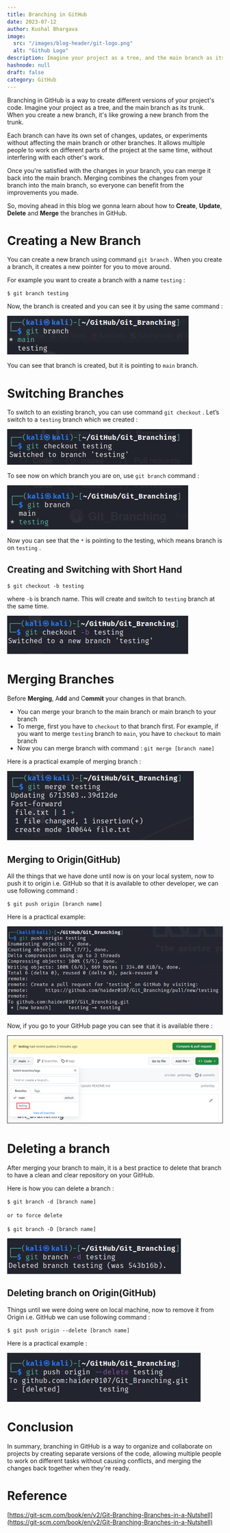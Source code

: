 ```yaml
---
title: Branching in GitHub
date: 2023-07-12
author: Kushal Bhargava
image:
  src: "/images/blog-header/git-logo.png"
  alt: "Github Logo"
description: Imagine your project as a tree, and the main branch as its trunk. When you create a new branch, it's like growing a new branch from the trunk.
hashnode: null
draft: false
category: GitHub
---
```


<!-- # Branching in GitHub -->

Branching in GitHub is a way to create different versions of your project's code. Imagine your project as a tree, and the main branch as its trunk. When you create a new branch, it's like growing a new branch from the trunk.

Each branch can have its own set of changes, updates, or experiments without affecting the main branch or other branches. It allows multiple people to work on different parts of the project at the same time, without interfering with each other's work.

Once you're satisfied with the changes in your branch, you can merge it back into the main branch. Merging combines the changes from your branch into the main branch, so everyone can benefit from the improvements you made.

So, moving ahead in this blog we gonna learn about how to **Create**, **Update**, **Delete** and **Merge** the branches in GitHub.

# Creating a New Branch

You can create a new branch using command `git branch` . When you create a branch, it creates a new pointer for you to move around.

For example you want to create a branch with a name `testing` :

```
$ git branch testing
```

Now, the branch is created and you can see it by using the same command :

![Untitled](../blog-images/git1/Untitled.png)

You can see that branch is created, but it is pointing to `main` branch.

# Switching Branches

To switch to an existing branch, you can use command `git checkout` . Let’s switch to a `testing` branch which we created :

![Untitled](../blog-images/git1/Untitled%201.png)

To see now on which branch you are on, use `git branch` command :

![Untitled](../blog-images/git1/Untitled%202.png)

Now you can see that the `*` is pointing to the testing, which means branch is on `testing` .

## Creating and Switching with Short Hand

```
$ git checkout -b testing
```

where `-b` is branch name. This will create and switch to `testing` branch at the same time.

![Untitled](../blog-images/git1/Untitled%203.png)

# Merging Branches

Before **Merging**, A**dd** and C**ommit** your changes in that branch.

- You can merge your branch to the main branch or main branch to your branch
- To merge, first you have to `checkout` to that branch first. For example, if you want to merge `testing` branch to `main`, you have to `checkout` to main branch
- Now you can merge branch with command : `git merge [branch name]`

Here is a practical example of merging branch :

![Untitled](../blog-images/git1/Untitled%204.png)

## Merging to Origin(GitHub)

All the things that we have done until now is on your local system, now to push it to origin i.e. GitHub so that it is available to other developer, we can use following command :

```
$ git push origin [branch name]
```

Here is a practical example:

![Untitled](../blog-images/git1/Untitled%205.png)

Now, if you go to your GitHub page you can see that it is available there :

![Untitled](../blog-images/git1/Untitled%206.png)

# Deleting a branch

After merging your branch to main, it is a best practice to delete that branch to have a clean and clear repository on your GitHub.

Here is how you can delete a branch :

```
$ git branch -d [branch name]

or to force delete

$ git branch -D [branch name]
```

![Untitled](../blog-images/git1/Untitled%207.png)

## Deleting branch on Origin(GitHub)

Things until we were doing were on local machine, now to remove it from Origin i.e. GitHub we can use following command :

```
$ git push origin --delete [branch name]
```

Here is a practical example :

![Untitled](../blog-images/git1/Untitled%208.png)

# Conclusion

In summary, branching in GitHub is a way to organize and collaborate on projects by creating separate versions of the code, allowing multiple people to work on different tasks without causing conflicts, and merging the changes back together when they're ready.

# Reference

[https://git-scm.com/book/en/v2/Git-Branching-Branches-in-a-Nutshell](https://git-scm.com/book/en/v2/Git-Branching-Branches-in-a-Nutshell)
